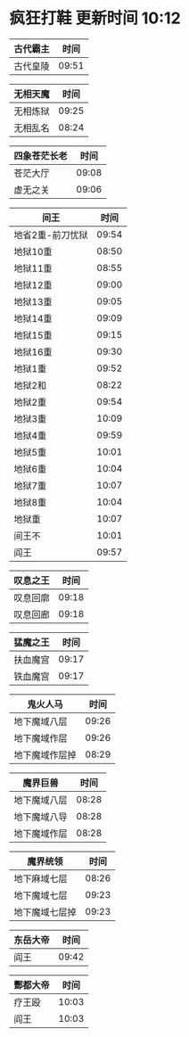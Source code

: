 # 疯狂打鞋 更新时间 10:12

| 古代霸主   | 时间    |
|--------|-------|
| 古代皇陵 | 09:51 |

| 无相天魔   | 时间    |
|--------|-------|
| 无相炼狱 | 09:25 |
| 无相乱名 | 08:24 |

| 四象苍茫长老   | 时间    |
|--------|-------|
| 苍茫大厅 | 09:08 |
| 虚无之关 | 09:06 |

| 间王   | 时间    |
|--------|-------|
| 地省2重-前刀忧狱 | 09:54 |
| 地狱10重 | 08:50 |
| 地狱11重 | 08:55 |
| 地狱12重 | 09:00 |
| 地狱13重 | 09:05 |
| 地狱14重 | 09:09 |
| 地狱15重 | 09:15 |
| 地狱16重 | 09:30 |
| 地狱1重 | 09:52 |
| 地狱2和 | 08:22 |
| 地狱2重 | 09:54 |
| 地狱3重 | 10:09 |
| 地狱4重 | 09:59 |
| 地狱5重 | 10:01 |
| 地狱6重 | 10:04 |
| 地狱7重 | 10:07 |
| 地狱8重 | 10:04 |
| 地狱重 | 10:07 |
| 间王不 | 10:01 |
| 阎王 | 09:57 |

| 叹息之王   | 时间    |
|--------|-------|
| 叹息回廓 | 09:18 |
| 叹息回廊 | 09:18 |

| 猛魔之王   | 时间    |
|--------|-------|
| 扶血魔宫 | 09:17 |
| 铁血魔宫 | 09:17 |

| 鬼火人马   | 时间    |
|--------|-------|
| 地下魔域八层 | 09:26 |
| 地下魔域作层 | 09:26 |
| 地下魔域作层掉 | 08:29 |

| 魔界巨兽   | 时间    |
|--------|-------|
| 地下魔域八层 | 08:28 |
| 地下魔域八导 | 08:28 |
| 地下魔域作层 | 08:28 |

| 魔界统领   | 时间    |
|--------|-------|
| 地下麻域七层 | 08:26 |
| 地下魔域七层 | 09:23 |
| 地下魔域七层掉 | 09:23 |

| 东岳大帝   | 时间    |
|--------|-------|
| 阎王 | 09:42 |

| 酆都大帝   | 时间    |
|--------|-------|
| 疗王殴 | 10:03 |
| 阎王 | 10:03 |